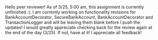 Hello peer reviewer! As of 3/25, 5:00 am, this assignment is currently unfinished :(. I am currently working on functionality revisions for BankAccountDecorator, SecureBankAccount, BankAccountDecorator and TransactionLogger and will be leaving them blank before I push the updates! I would greatly appreciate checking back for the review again at the end of the day (3/25). If not, have at it! I appreciate all feedback!
